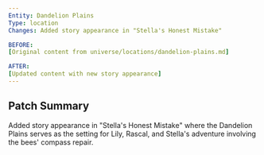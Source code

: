 ```yaml
---
Entity: Dandelion Plains
Type: location
Changes: Added story appearance in "Stella's Honest Mistake"

BEFORE:
[Original content from universe/locations/dandelion-plains.md]

AFTER:
[Updated content with new story appearance]
---
```


## Patch Summary
Added story appearance in "Stella's Honest Mistake" where the Dandelion Plains serves as the setting for Lily, Rascal, and Stella's adventure involving the bees' compass repair.
